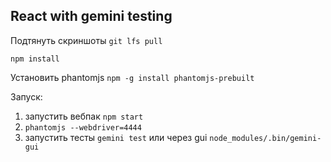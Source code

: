 ## React with gemini testing
Подтянуть скриншоты
`git lfs pull`

`npm install`

Установить phantomjs
`npm -g install phantomjs-prebuilt`

Запуск:
1. запустить вебпак `npm start`
2. `phantomjs --webdriver=4444`
3. запустить тесты `gemini test` или через gui `node_modules/.bin/gemini-gui`
    

